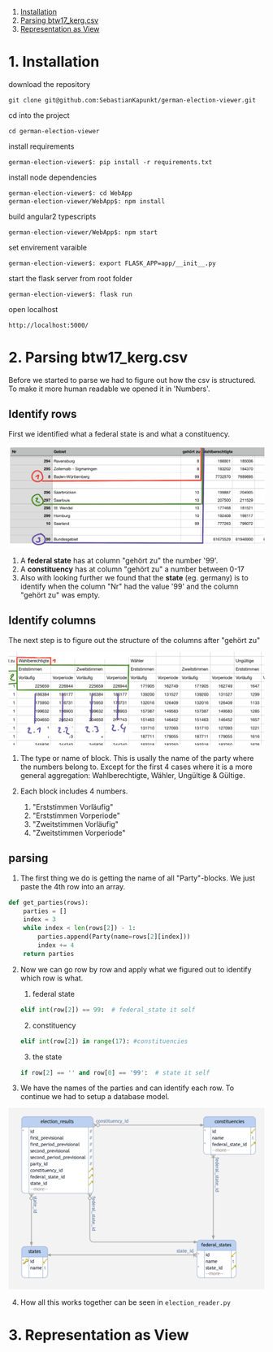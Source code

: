 1. [Installation](#1.-Installation)
2. [Parsing btw17_kerg.csv](#2.-Parsing-btw17_kerg.csv)
3. [Representation as View](#3.-Representation-as-View)

# 1. Installation

download the repository

    git clone git@github.com:SebastianKapunkt/german-election-viewer.git

cd into the project

    cd german-election-viewer

install requirements

    german-election-viewer$: pip install -r requirements.txt

install node dependencies

    german-election-viewer$: cd WebApp
    german-election-viewer/WebApp$: npm install
    
build angular2 typescripts

    german-election-viewer/WebApp$: npm start


set envirement varaible

    german-election-viewer$: export FLASK_APP=app/__init__.py

start the flask server from root folder

    german-election-viewer$: flask run

open localhost

    http://localhost:5000/


# 2. Parsing btw17_kerg.csv

Before we started to parse we had to figure out how the csv is structured. To make it more human readable we opened it in 'Numbers'.

## Identify rows

First we identified what a federal state is and what a constituency.

<img src="pictures/csv_columns.png" width="600">

1. A **federal state** has at column "gehört zu" the number '99'.
2. A **constituency** has at column "gehört zu" a number between 0-17
3. Also with looking further we found that the **state** (eg. germany) is to identify when the column "Nr" had the value '99' and the column "gehört zu" was empty.

## Identify columns
The next step is to figure out the structure of the columns after "gehört zu"

<img src="pictures/blocks.png" width="600">

1. The type or name of block. This is usally the name of the party where the numbers belong to. Except for the first 4 cases where it is a more general aggregation: Wahlberechtigte, Wähler, Ungültige & Gültige.

2. Each block includes 4 numbers.
    1. "Erststimmen Vorläufig"
    2. "Erststimmen Vorperiode"
    3. "Zweitstimmen Vorläufig"
    4. "Zweitstimmen Vorperiode"

## parsing

1. The first thing we do is getting the name of all "Party"-blocks. We just paste the 4th row into an array.
```python
def get_parties(rows):
    parties = []
    index = 3
    while index < len(rows[2]) - 1:
        parties.append(Party(name=rows[2][index]))
        index += 4
    return parties
```

2. Now we can go row by row and apply what we figured out to identify which row is what.
    1. federal state
    ```python
    elif int(row[2]) == 99:  # federal_state it self
    ```
    2. constituency
    ```python
    elif int(row[2]) in range(17): #constituencies
    ```
    3. the state
    ```python
    if row[2] == '' and row[0] == '99':  # state it self
    ```

3. We have the names of the parties and can identify each row. To continue we had to setup a database model.

<img src="pictures/schema.png" width="600">

4. How all this works together can be seen in ```election_reader.py```

# 3. Representation as View
